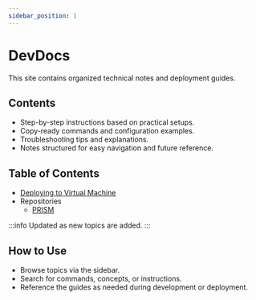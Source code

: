 ```yaml
---
sidebar_position: 1
---
```


# DevDocs

This site contains organized technical notes and deployment guides.

## Contents

- Step-by-step instructions based on practical setups.
- Copy-ready commands and configuration examples.
- Troubleshooting tips and explanations.
- Notes structured for easy navigation and future reference.

## Table of Contents

- [Deploying to Virtual Machine](./Deploying%20to%20Virtual%20Machine/)
- Repositories
  - [PRISM](./Repositories/PRISM/)

:::info
Updated as new topics are added.
:::

## How to Use

- Browse topics via the sidebar.
- Search for commands, concepts, or instructions.
- Reference the guides as needed during development or deployment.
